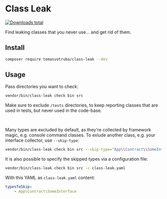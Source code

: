 # Class Leak

[![Downloads total](https://img.shields.io/packagist/dt/tomasvotruba/class-leak.svg?style=flat-square)](https://packagist.org/packages/tomasvotruba/class-leak/stats)

Find leaking classes that you never use... and get rid of them.

## Install

```bash
composer require tomasvotruba/class-leak --dev
```

## Usage

Pass directories you want to check:

```bash
vendor/bin/class-leak check bin src
```

Make sure to exclude `/tests` directories, to keep reporting classes that are used in tests, but never used in the code-base.

<br>

Many types are excluded by default, as they're collected by framework magic, e.g. console command classes. To exlude another class, e.g. your interface collector, use `--skip-type`:

```bash
vendor/bin/class-leak check bin src --skip-type="App\\Contract\\SomeInterface"
```

It is also possible to specify the skipped types via a configuration file:

```bash
vendor/bin/class-leak check bin src -c class-leak.yaml
```

With this YAML as `class-leak.yaml` content:

```yaml
typesToSkip:
    - App\Contract\SomeInterface
```
